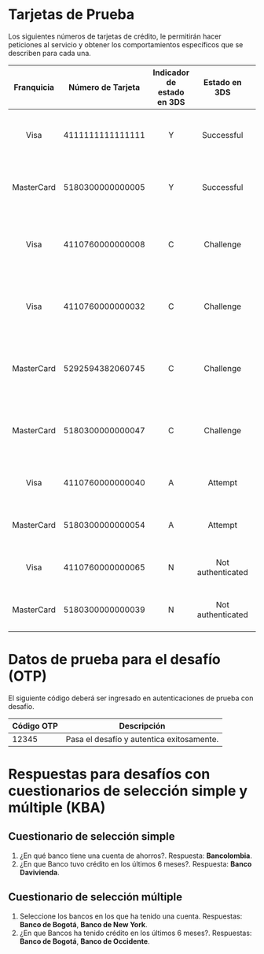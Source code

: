 # Tarjetas de Prueba

Los siguientes números de tarjetas de crédito, le permitirán hacer peticiones al servicio y obtener los comportamientos específicos que se describen para cada una.

Franquicia | Número de Tarjeta | Indicador de estado en 3DS | Estado en 3DS | Comportamiento en 3DS | Código de autorización | Estado de autorización | Código de autorización final (opcional) | Estado de autorización final (opcional) |
:---------:|:---------:|:---------:|:---------:|:---------:|:---------:|:---------:|:---------:|:---------:|
 Visa        | 4111111111111111  |   Y    | Successful | Genera una transacción con autenticación satisfactoria y sin fricción. | 00 | APPROVED | N/A | N/A |
 MasterCard        | 5180300000000005  |   Y    | Successful | Genera una transacción con autenticación satisfactoria y sin fricción. | 00 | APPROVED | N/A | N/A |
  Visa       | 4110760000000008  |   C    | Challenge | Genera una transacción que requiere desafío de autenticación (flujo con fricción). | 00 | APPROVED | N/A | N/A |
  Visa       | 4110760000000032  |   C    | Challenge | Genera una transacción que requiere desafío de autenticación (flujo con fricción). | 88 | PENDING INTERDIN | 00 | APPROVED |
  MasterCard       | 5292594382060745  |   C    | Challenge | Genera una transacción que requiere desafío de autenticación (flujo con fricción). | 11 | APPROVED VIP| N/A | N/A |
  MasterCard       | 5180300000000047  |   C    | Challenge | Genera una transacción que requiere desafío de autenticación (flujo con fricción). | 88 | PENDING INTERDIN | 00 | APPROVED |
 Visa       | 4110760000000040  |   A    | Attempt | Genera una transacción con intento de autenticación. | 88 | PENDING INTERDIN | 05 | GENERAL REJECTION |
 MasterCard      | 5180300000000054  |   A    | Attempt | Genera una transacción con intento de autenticación. | 88 | PENDING INTERDIN | 05 | GENERAL REJECTION |
  Visa      | 4110760000000065  |   N    | Not authenticated | Genera una transacción no autenticada por el emisor.  | 05 | GENERAL REJECTION | N/A | N/A |
  MasterCard       | 5180300000000039  |   N    | Not authenticated | Genera una transacción no autenticada por el emisor.  | 05 | GENERAL REJECTION | N/A | N/A |


# Datos de prueba para el desafío (OTP)

El siguiente código deberá ser ingresado en autenticaciones de prueba con desafío.

Código OTP | Descripción                               |
-----------|-------------------------------------------|
 12345     | Pasa el desafío y autentica exitosamente. |  

 # Respuestas para desafíos con cuestionarios de selección simple y múltiple (KBA)

 ## Cuestionario de selección simple

 1. ¿En qué banco tiene una cuenta de ahorros?. Respuesta: **Bancolombia**.
 2. ¿En que Banco tuvo crédito en los últimos 6 meses?. Respuesta: **Banco Davivienda**.

 ## Cuestionario de selección múltiple

1. Seleccione los bancos en los que ha tenido una cuenta. Respuestas: **Banco de Bogotá**, **Banco de New York**.
2. ¿En que Bancos ha tenido crédito en los últimos 6 meses?. Respuestas: **Banco de Bogotá**, **Banco de Occidente**.

